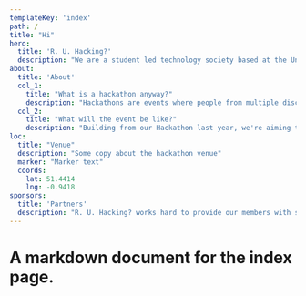 ```yaml
---
templateKey: 'index'
path: /
title: "Hi"
hero:
  title: 'R. U. Hacking?'
  description: "We are a student led technology society based at the University of Reading. We are driven to provide exciting educational opportunities for everyone. Our events are the perfect opportunity for both newcomers and seasoned techies alike to collaborate & learn; facilitated by our support and resources."
about:
  title: 'About'
  col_1: 
    title: "What is a hackathon anyway?"
    description: "Hackathons are events where people from multiple disciplines can team up to create a quick and demonstrable version of their project. The teams compete to see which project will be deemed the best by experts in the industry and can win prizes! Hackathons are often themed around a certrain topic, but can often be freeform! Our society aims to provide some mini-hacks and similar events throughout the year with our big 24-hour hackathon being held in February."
  col_2:
    title: "What will the event be like?"
    description: "Building from our Hackathon last year, we're aiming to put our Alumni prize award towards equipping our hardware lab for Hackathon attendees to make use of. Some of the hardware will include low-power microcontrollers and potentially some Virtual Reality equipment! Last year's event had some very solid entries, to the point where it was difficult to choose the overall best, so definitely come down and make something you can boast about on your CV!"
loc:
  title: "Venue"
  description: "Some copy about the hackathon venue"
  marker: "Marker text"
  coords:
    lat: 51.4414
    lng: -0.9418
sponsors:
  title: 'Partners'
  description: "R. U. Hacking? works hard to provide our members with strong links to local industry leaders, that's why we actively seek industry partners to come and provide talks and workshops at our events. This offers an excellent platform for our students to create ties with businesses while at University and get a good foothold for when looking for placements."
---
```

# A markdown document for the index page.
